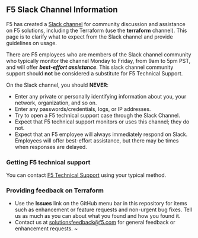 ## F5 Slack Channel Information
  
F5 has created a [Slack channel](https://f5cloudsolutions.herokuapp.com) for community discussion and assistance on F5 solutions, including the Terraform (use the **terraform** channel).  This page is to clarify what to expect from the Slack channel and provide guidelines on usage.

There are F5 employees who are members of the Slack channel community who typically monitor the channel Monday to Friday, from 9am to 5pm PST, and will offer ***best-effort assistance***.  This slack channel community support should **not** be considered a substitute for F5 Technical Support.

On the Slack channel, you should **NEVER**:
   - Enter any private or personally identifying information about you, your network, organization, and so on.
   - Enter any passwords/credentials, logs, or IP addresses.
   - Try to open a F5 technical support case through the Slack Channel.
   - Expect that F5 technical support monitors or uses this channel; they do not.
   - Expect that an F5 employee will always immediately respond on Slack. Employees will offer best-effort assistance, but there may be times when responses are delayed.

### Getting F5 technical support
You can contact [F5 Technical Support](https://support.f5.com/csp/article/K25327565) using your typical method.


### Providing feedback on Terraform
  - Use the **Issues** link on the GitHub menu bar in this repository for items such as enhancement or feature requests and non-urgent bug fixes. Tell us as much as you can about what you found and how you found it.
  - Contact us at [solutionsfeedback@f5.com](mailto:solutionsfeedback@f5.com?subject=AS3%20Feedback) for general feedback or enhancement requests.
~          

